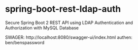 # spring-boot-rest-ldap-auth
Secure Spring Boot 2 REST API using LDAP Authentication and Authorization with MySQL Database


SWAGER: http://localhost:8080/swagger-ui/index.html
authen: ben/benspassword